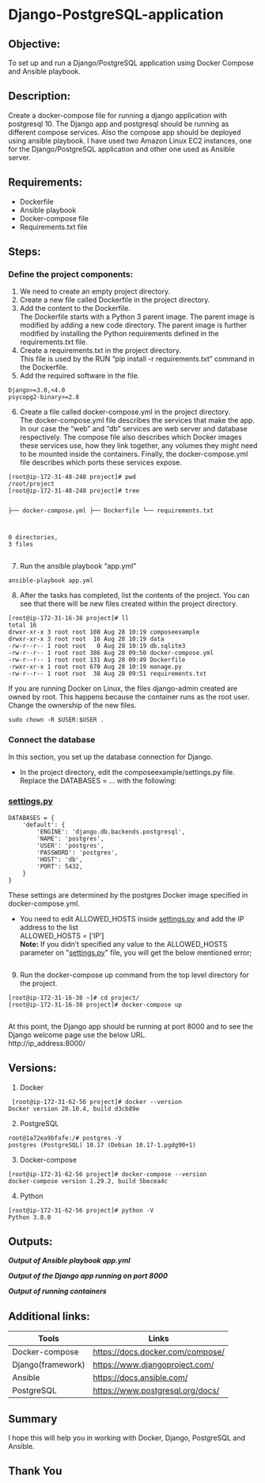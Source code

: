 # Django-PostgreSQL-application

<h2 class="code-line" data-line-start=1 data-line-end=2 ><a id="Objective_1"></a>Objective:</h2>
<p class="has-line-data" data-line-start="3" data-line-end="4">To set up and run a Django/PostgreSQL application using Docker Compose and Ansible playbook.</p>
<h2 class="code-line" data-line-start=5 data-line-end=6 ><a id="Description_5"></a>Description:</h2>
<p class="has-line-data" data-line-start="7" data-line-end="8">Create a docker-compose file for running a django application with postgresql 10. The Django app and postgresql should be running as different compose services. Also the compose app should be deployed using ansible playbook. I have used two Amazon Linux EC2 instances, one for the Django/PostgreSQL application and other one used as Ansible server.</p>
<h2 class="code-line" data-line-start=9 data-line-end=10 ><a id="Requirements_9"></a>Requirements:</h2>
<ul>
<li class="has-line-data" data-line-start="11" data-line-end="12">Dockerfile</li>
<li class="has-line-data" data-line-start="12" data-line-end="13">Ansible playbook</li>
<li class="has-line-data" data-line-start="13" data-line-end="14">Docker-compose file</li>
<li class="has-line-data" data-line-start="14" data-line-end="16">Requirements.txt file</li>
</ul>
<h2 class="code-line" data-line-start=16 data-line-end=17 ><a id="Steps_16"></a>Steps:</h2>
<h3 class="code-line" data-line-start=17 data-line-end=18 ><a id="Define_the_project_components_17"></a>Define the project components:</h3>
<ol>
<li class="has-line-data" data-line-start="18" data-line-end="19">We need to create an empty project directory.</li>
<li class="has-line-data" data-line-start="19" data-line-end="20">Create a new file called Dockerfile in the project directory.</li>
<li class="has-line-data" data-line-start="20" data-line-end="22">Add the content to the Dockerfile.<br>
The Dockerfile starts with a Python 3 parent image. The parent image is modified by adding a new code directory. The parent image is further modified by installing the Python requirements defined in the requirements.txt file.</li>
<li class="has-line-data" data-line-start="22" data-line-end="24">Create a requirements.txt in the project directory.<br>
This file is used by the RUN “pip install -r requirements.txt” command in the Dockerfile.</li>
<li class="has-line-data" data-line-start="24" data-line-end="25">Add the required software in the file.</li>
</ol>
<pre><code class="has-line-data" data-line-start="26" data-line-end="29" class="language-sh">Django&gt;=<span class="hljs-number">3.0</span>,&lt;<span class="hljs-number">4.0</span>
psycopg2-binary&gt;=<span class="hljs-number">2.8</span>
</code></pre>
<ol start="6">
<li class="has-line-data" data-line-start="29" data-line-end="32">Create a file called docker-compose.yml in the project directory.<br>
The docker-compose.yml file describes the services that make the app. In our case the “web” and “db” services are web server and database respectively. The compose file also describes which Docker images these services use, how they link together, any volumes they might need to be mounted inside the containers. Finally, the docker-compose.yml file describes which ports these services expose.</li>
</ol>
<pre><code class="has-line-data" data-line-start="33" data-line-end="43" class="language-sh">[root@ip-<span class="hljs-number">172</span>-<span class="hljs-number">31</span>-<span class="hljs-number">48</span>-<span class="hljs-number">248</span> project]<span class="hljs-comment"># pwd</span>
/root/project
[root@ip-<span class="hljs-number">172</span>-<span class="hljs-number">31</span>-<span class="hljs-number">48</span>-<span class="hljs-number">248</span> project]<span class="hljs-comment"># tree</span>

├── docker-compose.yml
├── Dockerfile
└── requirements.txt

<span class="hljs-number">0</span> directories, <span class="hljs-number">3</span> files
</code></pre>
<ol start="7">
<li class="has-line-data" data-line-start="44" data-line-end="45">Run the ansible playbook “app.yml”</li>
</ol>
<pre><code class="has-line-data" data-line-start="46" data-line-end="48" class="language-sh">ansible-playbook app.yml
</code></pre>
<ol start="8">
<li class="has-line-data" data-line-start="48" data-line-end="49">After the tasks has completed, list the contents of the project. You can see that there will be new files created within the project directory.</li>
</ol>
<pre><code class="has-line-data" data-line-start="50" data-line-end="60" class="language-sh">[root@ip-<span class="hljs-number">172</span>-<span class="hljs-number">31</span>-<span class="hljs-number">16</span>-<span class="hljs-number">38</span> project]<span class="hljs-comment"># ll</span>
total <span class="hljs-number">16</span>
drwxr-xr-x <span class="hljs-number">3</span> root root <span class="hljs-number">108</span> Aug <span class="hljs-number">28</span> <span class="hljs-number">10</span>:<span class="hljs-number">19</span> composeexample
drwxr-xr-x <span class="hljs-number">3</span> root root  <span class="hljs-number">16</span> Aug <span class="hljs-number">28</span> <span class="hljs-number">10</span>:<span class="hljs-number">19</span> data
-rw-r--r-- <span class="hljs-number">1</span> root root   <span class="hljs-number">0</span> Aug <span class="hljs-number">28</span> <span class="hljs-number">10</span>:<span class="hljs-number">19</span> db.sqlite3
-rw-r--r-- <span class="hljs-number">1</span> root root <span class="hljs-number">386</span> Aug <span class="hljs-number">28</span> <span class="hljs-number">09</span>:<span class="hljs-number">50</span> docker-compose.yml
-rw-r--r-- <span class="hljs-number">1</span> root root <span class="hljs-number">131</span> Aug <span class="hljs-number">28</span> <span class="hljs-number">09</span>:<span class="hljs-number">49</span> Dockerfile
-rwxr-xr-x <span class="hljs-number">1</span> root root <span class="hljs-number">670</span> Aug <span class="hljs-number">28</span> <span class="hljs-number">10</span>:<span class="hljs-number">19</span> manage.py
-rw-r--r-- <span class="hljs-number">1</span> root root  <span class="hljs-number">38</span> Aug <span class="hljs-number">28</span> <span class="hljs-number">09</span>:<span class="hljs-number">51</span> requirements.txt
</code></pre>
<p class="has-line-data" data-line-start="60" data-line-end="61">If you are running Docker on Linux, the files django-admin created are owned by root. This happens because the container runs as the root user. Change the ownership of the new files.</p>
<pre><code class="has-line-data" data-line-start="62" data-line-end="64" class="language-sh">sudo chown -R <span class="hljs-variable">$USER</span>:<span class="hljs-variable">$USER</span> .
</code></pre>
<h3 class="code-line" data-line-start=64 data-line-end=65 ><a id="Connect_the_database_64"></a>Connect the database</h3>
<p class="has-line-data" data-line-start="66" data-line-end="67">In this section, you set up the database connection for Django.</p>
<ul>
<li class="has-line-data" data-line-start="67" data-line-end="70">In the project directory, edit the composeexample/settings.py file.<br>
Replace the DATABASES = … with the following:</li>
</ul>
<h3 class="code-line" data-line-start=70 data-line-end=71 ><a id="settingspy_70"></a><a href="http://settings.py">settings.py</a></h3>
<pre><code class="has-line-data" data-line-start="73" data-line-end="84" class="language-sh">DATABASES = {
    <span class="hljs-string">'default'</span>: {
        <span class="hljs-string">'ENGINE'</span>: <span class="hljs-string">'django.db.backends.postgresql'</span>,
        <span class="hljs-string">'NAME'</span>: <span class="hljs-string">'postgres'</span>,
        <span class="hljs-string">'USER'</span>: <span class="hljs-string">'postgres'</span>,
        <span class="hljs-string">'PASSWORD'</span>: <span class="hljs-string">'postgres'</span>,
        <span class="hljs-string">'HOST'</span>: <span class="hljs-string">'db'</span>,
        <span class="hljs-string">'PORT'</span>: <span class="hljs-number">5432</span>,
    }
}
</code></pre>
<p class="has-line-data" data-line-start="84" data-line-end="85">These settings are determined by the postgres Docker image specified in docker-compose.yml.</p>
<ul>
<li class="has-line-data" data-line-start="86" data-line-end="90">You need to edit ALLOWED_HOSTS inside <a href="http://settings.py">settings.py</a> and add the IP address to the list<br>
ALLOWED_HOSTS = [‘IP’]<br>
<strong>Note:</strong> If you didn’t specified any value to the ALLOWED_HOSTS parameter on &quot;<a href="http://settings.py">settings.py</a>&quot; file, you will get the below mentioned error;</li>
</ul>
<p class="has-line-data" data-line-start="90" data-line-end="91"><img src="screenshots/Error.png" alt=""></p>
<ol start="9">
<li class="has-line-data" data-line-start="92" data-line-end="93">Run the docker-compose up command from the top level directory for the project.</li>
</ol>
<pre><code class="has-line-data" data-line-start="94" data-line-end="97" class="language-sh">[root@ip-<span class="hljs-number">172</span>-<span class="hljs-number">31</span>-<span class="hljs-number">16</span>-<span class="hljs-number">38</span> ~]<span class="hljs-comment"># cd project/</span>
[root@ip-<span class="hljs-number">172</span>-<span class="hljs-number">31</span>-<span class="hljs-number">16</span>-<span class="hljs-number">38</span> project]<span class="hljs-comment"># docker-compose up</span>
</code></pre>
<p class="has-line-data" data-line-start="98" data-line-end="99"><img src="screenshots/docker-compose.png" alt=""></p>
<p class="has-line-data" data-line-start="100" data-line-end="102">At this point, the Django app should be running at port 8000 and to see the Django welcome page use the below URL.<br>
http://ip_address:8000/</p>
<h2 class="code-line" data-line-start=103 data-line-end=104 ><a id="Versions_103"></a>Versions:</h2>
<ol>
<li class="has-line-data" data-line-start="104" data-line-end="105">Docker</li>
</ol>
<pre><code class="has-line-data" data-line-start="106" data-line-end="109" class="language-sh"> [root@ip-<span class="hljs-number">172</span>-<span class="hljs-number">31</span>-<span class="hljs-number">62</span>-<span class="hljs-number">56</span> project]<span class="hljs-comment"># docker --version</span>
Docker version <span class="hljs-number">20.10</span>.<span class="hljs-number">4</span>, build d3cb89e
</code></pre>
<ol start="2">
<li class="has-line-data" data-line-start="109" data-line-end="110">PostgreSQL</li>
</ol>
<pre><code class="has-line-data" data-line-start="111" data-line-end="114" class="language-sh">root@<span class="hljs-number">1</span>a72ea9bfafe:/<span class="hljs-comment"># postgres -V</span>
postgres (PostgreSQL) <span class="hljs-number">10.17</span> (Debian <span class="hljs-number">10.17</span>-<span class="hljs-number">1</span>.pgdg90+<span class="hljs-number">1</span>)
</code></pre>
<ol start="3">
<li class="has-line-data" data-line-start="114" data-line-end="115">Docker-compose</li>
</ol>
<pre><code class="has-line-data" data-line-start="116" data-line-end="119" class="language-sh">[root@ip-<span class="hljs-number">172</span>-<span class="hljs-number">31</span>-<span class="hljs-number">62</span>-<span class="hljs-number">56</span> project]<span class="hljs-comment"># docker-compose --version</span>
docker-compose version <span class="hljs-number">1.29</span>.<span class="hljs-number">2</span>, build <span class="hljs-number">5</span>becea4c
</code></pre>
<ol start="4">
<li class="has-line-data" data-line-start="119" data-line-end="120">Python</li>
</ol>
<pre><code class="has-line-data" data-line-start="121" data-line-end="124" class="language-sh">[root@ip-<span class="hljs-number">172</span>-<span class="hljs-number">31</span>-<span class="hljs-number">62</span>-<span class="hljs-number">56</span> project]<span class="hljs-comment"># python -V</span>
Python <span class="hljs-number">3.8</span>.<span class="hljs-number">0</span>
</code></pre>
<h2 class="code-line" data-line-start=125 data-line-end=126 ><a id="Outputs_125"></a>Outputs:</h2>
<p class="has-line-data" data-line-start="127" data-line-end="129"><strong><em>Output of Ansible playbook app.yml</em></strong><br>
<img src="screenshots/backend.png" alt=""></p>
<p class="has-line-data" data-line-start="130" data-line-end="132"><strong><em>Output of the Django app running on port 8000</em></strong><br>
<img src="screenshots/frontend.png" alt=""></p>
<p class="has-line-data" data-line-start="133" data-line-end="135"><strong><em>Output of running containers</em></strong><br>
<img src="screenshots/Containers.png" alt=""></p>
<h2 class="code-line" data-line-start=136 data-line-end=137 ><a id="Additional_links_136"></a>Additional links:</h2>
<table class="table table-striped table-bordered">
<thead>
<tr>
<th>Tools</th>
<th>Links</th>
</tr>
</thead>
<tbody>
<tr>
<td>Docker-compose</td>
<td><a href="https://docs.docker.com/compose/">https://docs.docker.com/compose/</a></td>
</tr>
<tr>
<td>Django(framework)</td>
<td><a href="https://www.djangoproject.com/">https://www.djangoproject.com/</a></td>
</tr>
<tr>
<td>Ansible</td>
<td><a href="https://docs.ansible.com/">https://docs.ansible.com/</a></td>
</tr>
<tr>
<td>PostgreSQL</td>
<td><a href="https://www.postgresql.org/docs/">https://www.postgresql.org/docs/</a></td>
</tr>
</tbody>
</table>
<h2 class="code-line" data-line-start=145 data-line-end=146 ><a id="Summary_145"></a>Summary</h2>
<p class="has-line-data" data-line-start="146" data-line-end="147">I hope this will help you in working with Docker, Django, PostgreSQL and Ansible.</p>
<h2 class="code-line" data-line-start=148 data-line-end=149 ><a id="Thank_You_148"></a><strong>Thank You</strong></h2>
